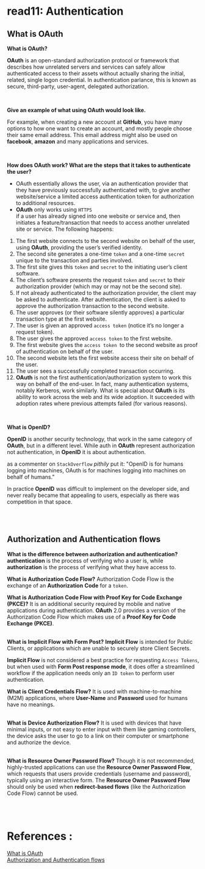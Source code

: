 # read11: Authentication

## What is OAuth

**What is OAuth?**

**OAuth** is an open-standard authorization protocol or framework that describes how unrelated servers and services can safely allow authenticated access to their assets without actually sharing the initial, related, single logon credential. In authentication parlance, this is known as secure, third-party, user-agent, delegated authorization.

<br/>

**Give an example of what using OAuth would look like.**

For example, when creating a new account at **GitHub**, you have many options to how one want to create an account, and mostly people choose their same email address. This email address might also be used on **facebook**, **amazon** and many applications and services.

<br/>

**How does OAuth work? What are the steps that it takes to authenticate the user?**

- OAuth essentially allows the user, via an authentication provider that they have previously successfully authenticated with, to give another website/service a limited access authentication token for authorization to additional resources.
- **OAuth** only works using `HTTPS`
  <br/>
  if a user has already signed into one website or service and, then initiates a feature/transaction that needs to access another unrelated site or service. The following happens:

1. The first website connects to the second website on behalf of the user, using **OAuth**, providing the user’s verified identity.
2. The second site generates a one-time `token` and a one-time `secret` unique to the transaction and parties involved.
3. The first site gives this `token` and `secret` to the initiating user’s client software.
4. The client’s software presents the request `token` and `secret` to their authorization provider (which may or may not be the second site).
5. If not already authenticated to the authorization provider, the client may be asked to authenticate. After authentication, the client is asked to approve the authorization transaction to the second website.
6. The user approves (or their software silently approves) a particular transaction type at the first website.
7. The user is given an approved `access token` (notice it’s no longer a request token).
8. The user gives the approved `access token` to the first website.
9. The first website gives the `access token `to the second website as proof of authentication on behalf of the user.
10. The second website lets the first website access their site on behalf of the user.
11. The user sees a successfully completed transaction occurring.
12. **OAuth** is not the first authentication/authorization system to work this way on behalf of the end-user. In fact, many authentication systems, notably Kerberos, work similarly. What is special about **OAuth** is its ability to work across the web and its wide adoption. It succeeded with adoption rates where previous attempts failed (for various reasons).

<br/>

**What is OpenID?**

**OpenID** is another security technology, that work in the same category of **OAuth**, but in a different level. While auth in **OAuth** represent authorization not authentication, in **OpenID** it is about authentication.

as a commenter on `StackOverflow` _pithily_ put it: "OpenID is for humans logging into machines, OAuth is for machines logging into machines on behalf of humans."

In practice **OpenID** was difficult to implement on the developer side, and never really became that appealing to users, especially as there was competition in that space.

<br/>

</br>

## Authorization and Authentication flows

**What is the difference between authorization and authentication?**
**authentication** is the process of verifying who a user is, while **authorization** is the process of verifying what they have access to.
<br/>

**What is Authorization Code Flow?**
Authorization Code Flow is the exchange of an **Authorization** **Code** for a `token`.
<br/>

**What is Authorization Code Flow with Proof Key for Code Exchange (PKCE)?**
It is an additional security required by mobile and native applications during authentication. **OAuth** 2.0 provides a version of the Authorization Code Flow which makes use of a **Proof Key for Code Exchange (PKCE)**.  
<br/>

**What is Implicit Flow with Form Post?**
**Implicit Flow** is intended for Public Clients, or applications which are unable to securely store Client Secrets.

**Implicit Flow** is not considered a best practice for requesting `Access Tokens`, but when used with **Form Post response mode**, it does offer a streamlined workflow if the application needs only an `ID token` to perform user authentication.
<br/>

**What is Client Credentials Flow?**
It is used with machine-to-machine (M2M) applications, where **User-Name** and **Password** used for humans have no meanings.  
<br/>

**What is Device Authorization Flow?**
It is used with devices that have minimal inputs, or not easy to enter input with them like gaming controllers, the device asks the user to go to a link on their computer or smartphone and authorize the device.  
<br/>

**What is Resource Owner Password Flow?**
Though it is not recommended, highly-trusted applications can use the **Resource Owner Password Flow**, which requests that users provide credentials (username and password), typically using an interactive form. The **Resource Owner Password Flow** should only be used when **redirect-based flows** (like the Authorization Code Flow) cannot be used.

<br/><br/>

# References :

[What is OAuth](https://www.csoonline.com/article/3216404/what-is-oauth-how-the-open-authorization-framework-works.html) <br/>
[Authorization and Authentication flows](https://auth0.com/docs/flows) <br/>
